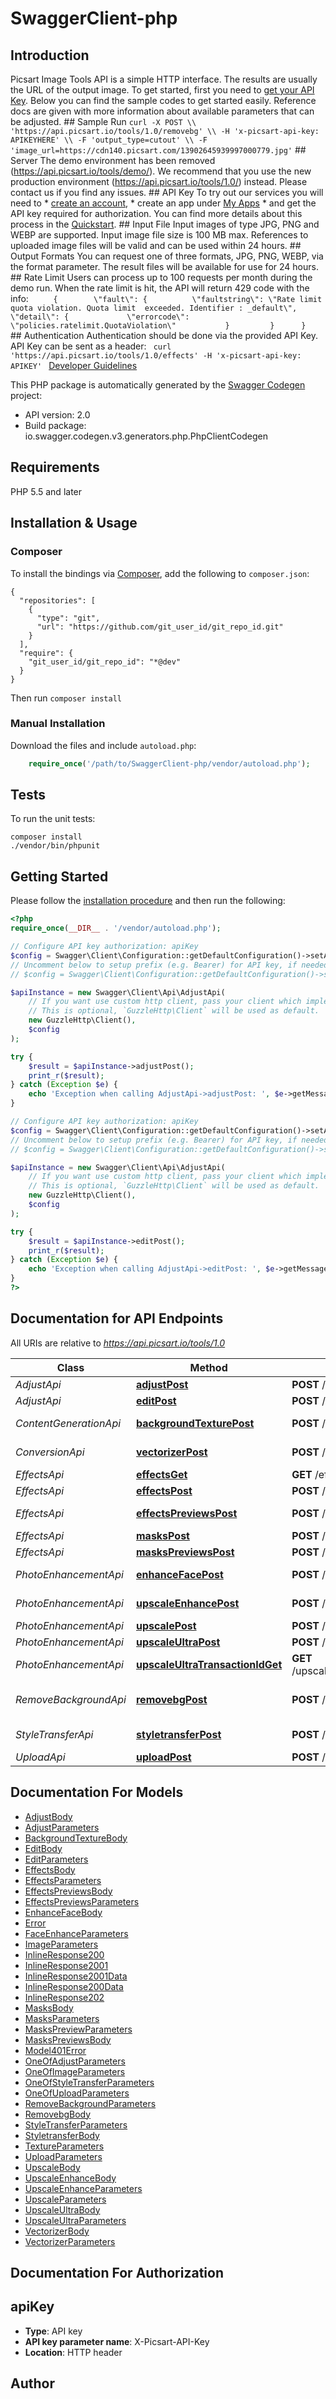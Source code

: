 # SwaggerClient-php
## Introduction 

Picsart Image Tools API is a simple HTTP interface. The results are usually the URL of the output image. To get started, first you need to [get your API Key](https://picsart.io/accounts/login). Below you can find the sample codes to get started easily. Reference docs are given with more information about available parameters that can be adjusted.  ## Sample Run ``` curl -X POST \\ 'https://api.picsart.io/tools/1.0/removebg' \\ -H 'x-picsart-api-key: APIKEYHERE' \\ -F 'output_type=cutout' \\ -F 'image_url=https://cdn140.picsart.com/13902645939997000779.jpg' ```  ## Server The demo environment has been removed (https://api.picsart.io/tools/demo/). We recommend that you use the new production environment (https://api.picsart.io/tools/1.0/) instead. Please contact us if you find any issues.  ## API Key To try out our services you will need to  * [create an account](https://picsart.io/accounts/login), * create an app under [My Apps](https://picsart.io/my-apps/) * and get the API key required for authorization.  You can find more details about this process in the [Quickstart](https://picsart.io/api-quickstart).  ## Input File Input images of type JPG, PNG and WEBP are supported. Input image file size is 100 MB max. References to uploaded image files will be valid and can be used within 24 hours.  ## Output Formats You can request one of three formats, JPG, PNG, WEBP, via the format parameter. The result files will be available for use for 24 hours.  ## Rate Limit Users can process up to 100 requests per month during the demo run. When the rate limit is hit, the API will return 429 code with the info:   ```      {        \"fault\": {          \"faultstring\": \"Rate limit quota violation. Quota limit  exceeded. Identifier : _default\",           \"detail\": {             \"errorcode\": \"policies.ratelimit.QuotaViolation\"           }         }      }         ```  ## Authentication Authentication should be done via the provided API Key. API Key can be sent as a header:  ```  curl 'https://api.picsart.io/tools/1.0/effects' -H 'x-picsart-api-key: APIKEY'  ```  [Developer Guidelines](https://picsart.io/terms)

This PHP package is automatically generated by the [Swagger Codegen](https://github.com/swagger-api/swagger-codegen) project:

- API version: 2.0
- Build package: io.swagger.codegen.v3.generators.php.PhpClientCodegen

## Requirements

PHP 5.5 and later

## Installation & Usage
### Composer

To install the bindings via [Composer](http://getcomposer.org/), add the following to `composer.json`:

```
{
  "repositories": [
    {
      "type": "git",
      "url": "https://github.com/git_user_id/git_repo_id.git"
    }
  ],
  "require": {
    "git_user_id/git_repo_id": "*@dev"
  }
}
```

Then run `composer install`

### Manual Installation

Download the files and include `autoload.php`:

```php
    require_once('/path/to/SwaggerClient-php/vendor/autoload.php');
```

## Tests

To run the unit tests:

```
composer install
./vendor/bin/phpunit
```

## Getting Started

Please follow the [installation procedure](#installation--usage) and then run the following:

```php
<?php
require_once(__DIR__ . '/vendor/autoload.php');

// Configure API key authorization: apiKey
$config = Swagger\Client\Configuration::getDefaultConfiguration()->setApiKey('X-Picsart-API-Key', 'YOUR_API_KEY');
// Uncomment below to setup prefix (e.g. Bearer) for API key, if needed
// $config = Swagger\Client\Configuration::getDefaultConfiguration()->setApiKeyPrefix('X-Picsart-API-Key', 'Bearer');

$apiInstance = new Swagger\Client\Api\AdjustApi(
    // If you want use custom http client, pass your client which implements `GuzzleHttp\ClientInterface`.
    // This is optional, `GuzzleHttp\Client` will be used as default.
    new GuzzleHttp\Client(),
    $config
);

try {
    $result = $apiInstance->adjustPost();
    print_r($result);
} catch (Exception $e) {
    echo 'Exception when calling AdjustApi->adjustPost: ', $e->getMessage(), PHP_EOL;
}

// Configure API key authorization: apiKey
$config = Swagger\Client\Configuration::getDefaultConfiguration()->setApiKey('X-Picsart-API-Key', 'YOUR_API_KEY');
// Uncomment below to setup prefix (e.g. Bearer) for API key, if needed
// $config = Swagger\Client\Configuration::getDefaultConfiguration()->setApiKeyPrefix('X-Picsart-API-Key', 'Bearer');

$apiInstance = new Swagger\Client\Api\AdjustApi(
    // If you want use custom http client, pass your client which implements `GuzzleHttp\ClientInterface`.
    // This is optional, `GuzzleHttp\Client` will be used as default.
    new GuzzleHttp\Client(),
    $config
);

try {
    $result = $apiInstance->editPost();
    print_r($result);
} catch (Exception $e) {
    echo 'Exception when calling AdjustApi->editPost: ', $e->getMessage(), PHP_EOL;
}
?>
```

## Documentation for API Endpoints

All URIs are relative to *https://api.picsart.io/tools/1.0*

Class | Method | HTTP request | Description
------------ | ------------- | ------------- | -------------
*AdjustApi* | [**adjustPost**](docs/Api/AdjustApi.md#adjustpost) | **POST** /adjust | Adjust
*AdjustApi* | [**editPost**](docs/Api/AdjustApi.md#editpost) | **POST** /edit | Basic Editing
*ContentGenerationApi* | [**backgroundTexturePost**](docs/Api/ContentGenerationApi.md#backgroundtexturepost) | **POST** /background/texture | Texture Generator
*ConversionApi* | [**vectorizerPost**](docs/Api/ConversionApi.md#vectorizerpost) | **POST** /vectorizer | Image Vectorizer
*EffectsApi* | [**effectsGet**](docs/Api/EffectsApi.md#effectsget) | **GET** /effects | Effects
*EffectsApi* | [**effectsPost**](docs/Api/EffectsApi.md#effectspost) | **POST** /effects | 
*EffectsApi* | [**effectsPreviewsPost**](docs/Api/EffectsApi.md#effectspreviewspost) | **POST** /effects/previews | Effect Previews
*EffectsApi* | [**masksPost**](docs/Api/EffectsApi.md#maskspost) | **POST** /masks | 
*EffectsApi* | [**masksPreviewsPost**](docs/Api/EffectsApi.md#maskspreviewspost) | **POST** /masks/previews | 
*PhotoEnhancementApi* | [**enhanceFacePost**](docs/Api/PhotoEnhancementApi.md#enhancefacepost) | **POST** /enhance/face | Face Enhancement
*PhotoEnhancementApi* | [**upscaleEnhancePost**](docs/Api/PhotoEnhancementApi.md#upscaleenhancepost) | **POST** /upscale/enhance | Ultra Enhance
*PhotoEnhancementApi* | [**upscalePost**](docs/Api/PhotoEnhancementApi.md#upscalepost) | **POST** /upscale | Upscale
*PhotoEnhancementApi* | [**upscaleUltraPost**](docs/Api/PhotoEnhancementApi.md#upscaleultrapost) | **POST** /upscale/ultra | Upscale Ultra
*PhotoEnhancementApi* | [**upscaleUltraTransactionIdGet**](docs/Api/PhotoEnhancementApi.md#upscaleultratransactionidget) | **GET** /upscale/ultra/{transaction_id} | 
*RemoveBackgroundApi* | [**removebgPost**](docs/Api/RemoveBackgroundApi.md#removebgpost) | **POST** /removebg | Remove &amp; Change Background
*StyleTransferApi* | [**styletransferPost**](docs/Api/StyleTransferApi.md#styletransferpost) | **POST** /styletransfer | Style Transfer
*UploadApi* | [**uploadPost**](docs/Api/UploadApi.md#uploadpost) | **POST** /upload | 

## Documentation For Models

 - [AdjustBody](docs/Model/AdjustBody.md)
 - [AdjustParameters](docs/Model/AdjustParameters.md)
 - [BackgroundTextureBody](docs/Model/BackgroundTextureBody.md)
 - [EditBody](docs/Model/EditBody.md)
 - [EditParameters](docs/Model/EditParameters.md)
 - [EffectsBody](docs/Model/EffectsBody.md)
 - [EffectsParameters](docs/Model/EffectsParameters.md)
 - [EffectsPreviewsBody](docs/Model/EffectsPreviewsBody.md)
 - [EffectsPreviewsParameters](docs/Model/EffectsPreviewsParameters.md)
 - [EnhanceFaceBody](docs/Model/EnhanceFaceBody.md)
 - [Error](docs/Model/Error.md)
 - [FaceEnhanceParameters](docs/Model/FaceEnhanceParameters.md)
 - [ImageParameters](docs/Model/ImageParameters.md)
 - [InlineResponse200](docs/Model/InlineResponse200.md)
 - [InlineResponse2001](docs/Model/InlineResponse2001.md)
 - [InlineResponse2001Data](docs/Model/InlineResponse2001Data.md)
 - [InlineResponse200Data](docs/Model/InlineResponse200Data.md)
 - [InlineResponse202](docs/Model/InlineResponse202.md)
 - [MasksBody](docs/Model/MasksBody.md)
 - [MasksParameters](docs/Model/MasksParameters.md)
 - [MasksPreviewParameters](docs/Model/MasksPreviewParameters.md)
 - [MasksPreviewsBody](docs/Model/MasksPreviewsBody.md)
 - [Model401Error](docs/Model/Model401Error.md)
 - [OneOfAdjustParameters](docs/Model/OneOfAdjustParameters.md)
 - [OneOfImageParameters](docs/Model/OneOfImageParameters.md)
 - [OneOfStyleTransferParameters](docs/Model/OneOfStyleTransferParameters.md)
 - [OneOfUploadParameters](docs/Model/OneOfUploadParameters.md)
 - [RemoveBackgroundParameters](docs/Model/RemoveBackgroundParameters.md)
 - [RemovebgBody](docs/Model/RemovebgBody.md)
 - [StyleTransferParameters](docs/Model/StyleTransferParameters.md)
 - [StyletransferBody](docs/Model/StyletransferBody.md)
 - [TextureParameters](docs/Model/TextureParameters.md)
 - [UploadParameters](docs/Model/UploadParameters.md)
 - [UpscaleBody](docs/Model/UpscaleBody.md)
 - [UpscaleEnhanceBody](docs/Model/UpscaleEnhanceBody.md)
 - [UpscaleEnhanceParameters](docs/Model/UpscaleEnhanceParameters.md)
 - [UpscaleParameters](docs/Model/UpscaleParameters.md)
 - [UpscaleUltraBody](docs/Model/UpscaleUltraBody.md)
 - [UpscaleUltraParameters](docs/Model/UpscaleUltraParameters.md)
 - [VectorizerBody](docs/Model/VectorizerBody.md)
 - [VectorizerParameters](docs/Model/VectorizerParameters.md)

## Documentation For Authorization


## apiKey

- **Type**: API key
- **API key parameter name**: X-Picsart-API-Key
- **Location**: HTTP header


## Author



